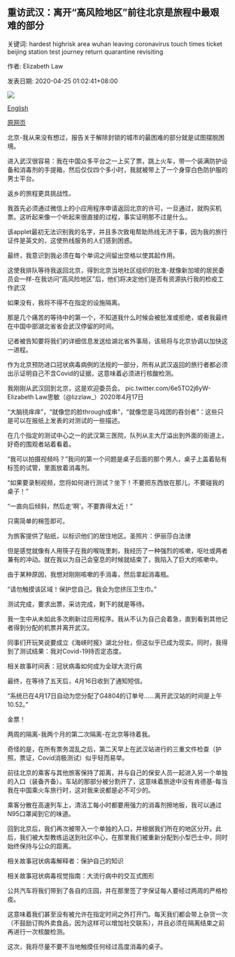 ## 重访武汉：离开“高风险地区”前往北京是旅程中最艰难的部分

关键词: hardest highrisk area wuhan leaving coronavirus touch times ticket beijing station test journey return quarantine revisiting

作者: Elizabeth Law

发表日期: 2020-04-25 01:02:41+08:00

![](https://www.straitstimes.com/sites/all/themes/custom/bootdemo/images/facebook_default_pic.jpg)

[English](Revisiting%20Wuhan%3A%20Leaving%20%27high-risk%20area%27%20for%20Beijing%20was%20the%20hardest%20part%20of%20journey.md)

[原网页](https://www.straitstimes.com/asia/east-asia/leaving-wuhan-for-beijing-was-the-hardest-part-of-journey)

北京-我从来没有想过，报告关于解除封锁的城市的最困难的部分就是试图摆脱困境。

进入武汉很容易：我在中国众多平台之一上买了票，跳上火车，带一个装满防护设备和消毒剂的手提箱，然后仅仅四个多小时，我就被带上了一个身穿白色防护服的男士平台。

返乡的旅程更具挑战性。

我首先必须通过微信上的小应用程序申请返回北京的许可，一旦通过，就购买机票。这听起来像一个听起来很直接的过程，事实证明那不过是什么。

该applet最初无法识别我的名字，并且多次致电帮助热线无济于事，因为我的旅行证件是英文的，这使热线服务的人们感到困惑。

最终，我意识到我必须在每个单词之间留出空格以使其起作用。

这使我排队等待我返回北京，得到北京当地社区组织的批准-就像新加坡的居民委员会一样-在我访问“高风险地区”后，他们将决定他们是否有资源执行我的检疫工作武汉

如果没有，我将不得不在指定的设施隔离。

那是几个痛苦的等待中的第一个，不知道我什么时候会被批准或拒绝，或者我最终在中国中部湖北省省会武汉停留的时间。

记者被告知要将我们的详细信息发送给湖北省外事局，该局将与北京协调以加快这一进程。

作为北京预防进口冠状病毒病例的法规的一部分，所有从武汉返回的旅行者都必须出示证明自己不含Covid的证据，这意味着必须进行核酸检测。

我刚刚从武汉回到北京，这是欢迎委员会。 pic.twitter.com/6e5TO2j6yW-Elizabeth Law思敏（@lizzlaw_）2020年4月17日

“大脑挠痒痒”，“就像您的脸through成串”，“就像您是马戏团的吞剑者”：这些只是可以在报纸上发表的对测试的一些描述。

在几个指定的测试中心之一的武汉第三医院，队列从主大厅溢出到外面的街道上，好奇的围观者站着看着。

“我可以拍摄视频吗？”我问的第一个问题是桌子后面的那个男人，桌子上盖着贴有标签的试管，里面放着消毒剂。

“如果要录制视频，您将如何进行测试？坐下！不要把东西放在那儿，不要碰我的桌子！”

“一直向后倾斜，然后走'啊'。不要靠得太近！”

只需简单的棉签即可。



为旅客提供了贴纸，以标识他们的居住地区。圣照片：伊丽莎白法律



但是感觉就像有人用筷子在我的喉咙里刺，我经历了一种强烈的咳嗽，呕吐或两者兼有的冲动。就在我以为自己会窒息的时候就结束了，我陷入了巨大的咳嗽中。

由于某种原因，我想对刚刚咳嗽的手消毒，然后拿起消毒瓶。

“请勿触摸该区域！保护您自己。我会为您挤压卫生巾。”

测试完成，要求出票，采访完成，剩下的就是等待。

我一生中从未如此多次刷新过应用程序。我从不认为自己会着急，直到看到其他记者得到分配的机票并离开武汉。

同事们开玩笑说要成立《海峡时报》湖北分社，但这似乎已成为现实。同时，我得到了测试结果：我对Covid-19持否定态度。

相关故事时间表：冠状病毒如何成为全球大流行病

最终，在等待了五天后，4月16日收到了通知短信。

“系统已在4月17日自动为您分配了G4804的订单号……离开武汉站的时间是上午10.52。”

金票！

两周的隔离-我两个月的第二次隔离-在北京等待着我。

奇怪的是，在所有票务混乱之后，第二天早上在武汉站进行的三重文件检查（护照，票证，Covid消极测试）似乎轻而易举。

前往北京的乘客与其他旅客保持了距离，并与自己的保安人员一起进入另一个单独的入口（装备齐备）。车站的那部分被分割开了，这意味着旅途中没有肯德基-每当我在中国乘火车旅行时，这对我来说都是必不可少的。

乘客分散在高速列车上，清洁工每小时都要用强力的消毒剂擦地板，我可以通过N95口罩闻到它的味道。

回到北京后，我们再次被带入一个单独的入口，并根据我们所在的地区分开。此后，我们被大型教练运送到社区中心，在那里我们被重新分配到小型巴士中，同时始终保持与公众的距离。

相关故事冠状病毒解释者：保护自己的知识

相关故事冠状病毒视觉指南：大流行病中的交互式图形

公共汽车将我们带到了各自的庄园，并在那里签了字保证每人要经过两周的严格检疫。

这意味着我们甚至没有被允许在指定时间之外打开门。每天我们都会带上杂货一次（不鼓励订购外卖食品，因为这样可以增加社交联系），并且必须在隔离结束之前再进行一次核酸检测。

这次，我将尽量不要不当地触摸任何经过高度消毒的桌子。